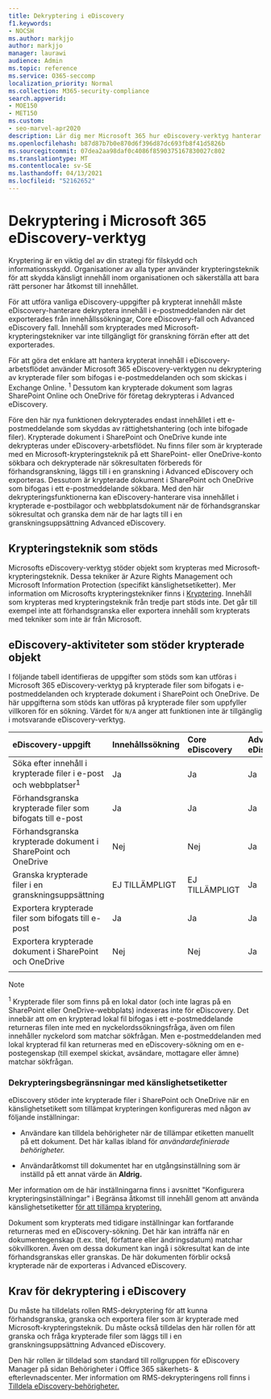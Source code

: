 ```yaml
---
title: Dekryptering i eDiscovery
f1.keywords:
- NOCSH
ms.author: markjjo
author: markjjo
manager: laurawi
audience: Admin
ms.topic: reference
ms.service: O365-seccomp
localization_priority: Normal
ms.collection: M365-security-compliance
search.appverid:
- MOE150
- MET150
ms.custom:
- seo-marvel-apr2020
description: Lär dig mer Microsoft 365 hur eDiscovery-verktyg hanterar krypterade dokument som bifogas i e-postmeddelanden och lagras i SharePoint Online och OneDrive för företag.
ms.openlocfilehash: b87d87b7b0e870d6f396d87dc693fb8f41d5826b
ms.sourcegitcommit: 07dea2aa98daf0c4086f8590375167830027c802
ms.translationtype: MT
ms.contentlocale: sv-SE
ms.lasthandoff: 04/13/2021
ms.locfileid: "52162652"
---
```

# <a name="decryption-in-microsoft-365-ediscovery-tools"></a>Dekryptering i Microsoft 365 eDiscovery-verktyg

Kryptering är en viktig del av din strategi för filskydd och informationsskydd. Organisationer av alla typer använder krypteringsteknik för att skydda känsligt innehåll inom organisationen och säkerställa att bara rätt personer har åtkomst till innehållet.

För att utföra vanliga eDiscovery-uppgifter på krypterat innehåll måste eDiscovery-hanterare dekryptera innehåll i e-postmeddelanden när det exporterades från innehållssökningar, Core eDiscovery-fall och Advanced eDiscovery fall. Innehåll som krypterades med Microsoft-krypteringstekniker var inte tillgängligt för granskning förrän efter att det exporterades.

För att göra det enklare att hantera krypterat innehåll i eDiscovery-arbetsflödet använder Microsoft 365 eDiscovery-verktygen nu dekryptering av krypterade filer som bifogas i e-postmeddelanden och som skickas i Exchange Online. <sup>1</sup> Dessutom kan krypterade dokument som lagras SharePoint Online och OneDrive för företag dekrypteras i Advanced eDiscovery.

Före den här nya funktionen dekrypterades endast innehållet i ett e-postmeddelande som skyddas av rättighetshantering (och inte bifogade filer). Krypterade dokument i SharePoint och OneDrive kunde inte dekrypteras under eDiscovery-arbetsflödet. Nu finns filer som är krypterade med en Microsoft-krypteringsteknik på ett SharePoint- eller OneDrive-konto sökbara och dekrypterade när sökresultaten förbereds för förhandsgranskning, läggs till i en granskning i Advanced eDiscovery och exporteras. Dessutom är krypterade dokument i SharePoint och OneDrive som bifogas i ett e-postmeddelande sökbara. Med den här dekrypteringsfunktionerna kan eDiscovery-hanterare visa innehållet i krypterade e-postbilagor och webbplatsdokument när de förhandsgranskar sökresultat och granska dem när de har lagts till i en granskningsuppsättning Advanced eDiscovery.

## <a name="supported-encryption-technologies"></a>Krypteringsteknik som stöds

Microsofts eDiscovery-verktyg stöder objekt som krypteras med Microsoft-krypteringsteknik. Dessa tekniker är Azure Rights Management och Microsoft Information Protection (specifikt känslighetsetiketter). Mer information om Microsofts krypteringstekniker finns i [Kryptering](encryption.md). Innehåll som krypteras med krypteringsteknik från tredje part stöds inte. Det går till exempel inte att förhandsgranska eller exportera innehåll som krypterats med tekniker som inte är från Microsoft.

## <a name="ediscovery-activities-that-support-encrypted-items"></a>eDiscovery-aktiviteter som stöder krypterade objekt

I följande tabell identifieras de uppgifter som stöds som kan utföras i Microsoft 365 eDiscovery-verktyg på krypterade filer som bifogats i e-postmeddelanden och krypterade dokument i SharePoint och OneDrive. De här uppgifterna som stöds kan utföras på krypterade filer som uppfyller villkoren för en sökning. Värdet för `N/A` anger att funktionen inte är tillgänglig i motsvarande eDiscovery-verktyg.

|eDiscovery-uppgift  |Innehållssökning  |Core eDiscovery  |Advanced eDiscovery  |
|:---------|:---------|:---------|:---------|
|Söka efter innehåll i krypterade filer i e-post och webbplatser<sup>1</sup>     |Ja      |Ja      |Ja      |
|Förhandsgranska krypterade filer som bifogats till e-post     |Ja      |Ja     |Ja       |
|Förhandsgranska krypterade dokument i SharePoint och OneDrive|Nej      |Nej    |Ja       |
|Granska krypterade filer i en granskningsuppsättning    |EJ TILLÄMPLIGT      |EJ TILLÄMPLIGT        | Ja        |
|Exportera krypterade filer som bifogats till e-post    |Ja       |Ja  |Ja    |
|Exportera krypterade dokument i SharePoint och OneDrive    |Nej       |Nej  |Ja    |
|||||

> [!NOTE]
> <sup>1</sup> Krypterade filer som finns på en lokal dator (och inte lagras på en SharePoint eller OneDrive-webbplats) indexeras inte för eDiscovery. Det innebär att om en krypterad lokal fil bifogas i ett e-postmeddelande returneras filen inte med en nyckelordssökningsfråga, även om filen innehåller nyckelord som matchar sökfrågan. Men e-postmeddelanden med lokal krypterad fil kan returneras med en eDiscovery-sökning om en e-postegenskap (till exempel skickat, avsändare, mottagare eller ämne) matchar sökfrågan.

### <a name="decryption-limitations-with-sensitivity-labels"></a>Dekrypteringsbegränsningar med känslighetsetiketter

eDiscovery stöder inte krypterade filer i SharePoint och OneDrive när en känslighetsetikett som tillämpat krypteringen konfigureras med någon av följande inställningar:

- Användare kan tilldela behörigheter när de tillämpar etiketten manuellt på ett dokument. Det här kallas ibland för *användardefinierade behörigheter.*

- Användaråtkomst till dokumentet har en utgångsinställning som är inställd på ett annat värde än **Aldrig.**

Mer information om de här inställningarna finns i avsnittet "Konfigurera krypteringsinställningar" i Begränsa åtkomst till innehåll genom att använda känslighetsetiketter [för att tillämpa kryptering.](encryption-sensitivity-labels.md#configure-encryption-settings)

Dokument som krypterats med tidigare inställningar kan fortfarande returneras med en eDiscovery-sökning. Det här kan inträffa när en dokumentegenskap (t.ex. titel, författare eller ändringsdatum) matchar sökvillkoren. Även om dessa dokument kan ingå i sökresultat kan de inte förhandsgranskas eller granskas. De här dokumenten förblir också krypterade när de exporteras i Advanced eDiscovery.

## <a name="requirements-for-decryption-in-ediscovery"></a>Krav för dekryptering i eDiscovery

Du måste ha tilldelats rollen RMS-dekryptering för att kunna förhandsgranska, granska och exportera filer som är krypterade med Microsoft-krypteringsteknik. Du måste också tilldelas den här rollen för att granska och fråga krypterade filer som läggs till i en granskningsuppsättning Advanced eDiscovery.

Den här rollen är tilldelad som standard till  rollgruppen för eDiscovery Manager på sidan Behörigheter i Office 365 säkerhets- & efterlevnadscenter. Mer information om RMS-dekrypteringens roll finns i [Tilldela eDiscovery-behörigheter.](assign-ediscovery-permissions.md#rms-decrypt)
